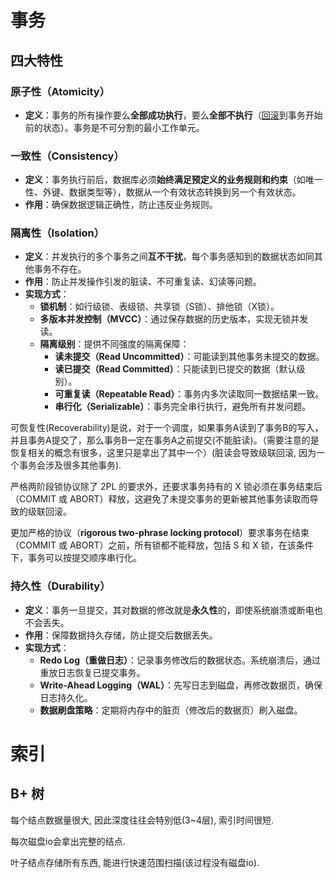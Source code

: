 

# 事务

## 四大特性

### **原子性（Atomicity）**

- **定义**：事务的所有操作要么**全部成功执行**，要么**全部不执行**（<u>回滚</u>到事务开始前的状态）。事务是不可分割的最小工作单元。

### **一致性（Consistency）**

- **定义**：事务执行前后，数据库必须**始终满足预定义的业务规则和约束**（如唯一性、外键、数据类型等），数据从一个有效状态转换到另一个有效状态。
- **作用**：确保数据逻辑正确性，防止违反业务规则。

### **隔离性（Isolation）**

- **定义**：并发执行的多个事务之间**互不干扰**，每个事务感知到的数据状态如同其他事务不存在。
- **作用**：防止并发操作引发的脏读、不可重复读、幻读等问题。
- **实现方式**：
    - **锁机制**：如行级锁、表级锁、共享锁（S锁）、排他锁（X锁）。
    - **多版本并发控制（MVCC）**：通过保存数据的历史版本，实现无锁并发读。
    - **隔离级别**：提供不同强度的隔离保障：
        - **读未提交（Read Uncommitted）**：可能读到其他事务未提交的数据。
        - **读已提交（Read Committed）**：只能读到已提交的数据（默认级别）。
        - **可重复读（Repeatable Read）**：事务内多次读取同一数据结果一致。
        - **串行化（Serializable）**：事务完全串行执行，避免所有并发问题。

可恢复性(Recoverability)是说，对于一个调度，如果事务A读到了事务B的写入，并且事务A提交了，那么事务B一定在事务A之前提交(不能脏读)。（需要注意的是恢复相关的概念有很多，这里只是拿出了其中一个）(脏读会导致级联回滚, 因为一个事务会涉及很多其他事务).

严格两阶段锁协议除了 2PL 的要求外，还要求事务持有的 X 锁必须在事务结束后（COMMIT 或 ABORT）释放，这避免了未提交事务的更新被其他事务读取而导致的级联回滚。

更加严格的协议（**rigorous two-phrase locking protocol**）要求事务在结束（COMMIT 或 ABORT）之前，所有锁都不能释放，包括 S 和 X 锁，在该条件下，事务可以按提交顺序串行化。

### **持久性（Durability）**

- **定义**：事务一旦提交，其对数据的修改就是**永久性**的，即使系统崩溃或断电也不会丢失。
- **作用**：保障数据持久存储，防止提交后数据丢失。
- **实现方式**：
    - **Redo Log（重做日志）**：记录事务修改后的数据状态。系统崩溃后，通过重放日志恢复已提交事务。
    - **Write-Ahead Logging（WAL）**：先写日志到磁盘，再修改数据页，确保日志持久化。
    - **数据刷盘策略**：定期将内存中的脏页（修改后的数据页）刷入磁盘。



# 索引
## B+ 树


每个结点数据量很大, 因此深度往往会特别低(3~4层), 索引时间很短.

每次磁盘io会拿出完整的结点.

叶子结点存储所有东西, 能进行快速范围扫描(该过程没有磁盘io).








